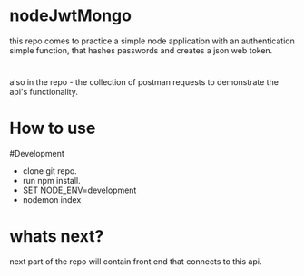 # nodeJwtMongo

this repo comes to practice a simple node application
with an authentication simple function, 
that hashes passwords and creates a json web token.

#
also in the repo - the collection of postman requests to demonstrate the api's functionality.


# How to use



#Development
* clone git repo.
* run npm install.
* SET NODE_ENV=development
* nodemon index


# whats next?

next part of the repo will contain front end that connects to this api.

